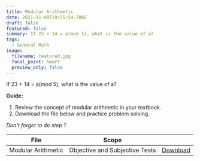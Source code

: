 ```yaml
---
title: Modular Arithmetic
date: 2021-11-08T19:55:54.708Z
draft: false
featured: false
summary: If 23 + 14 = a(mod 5), what is the value of a?
tags:
  - General Math
image:
  filename: featured.jpg
  focal_point: Smart
  preview_only: false
---
```


If 23 + 14 = a(mod 5), what is the value of a?

**Guide:**
1. Review the concept of modular arithmetic in your textbook.
2. Download the file below and practice problem solving.

_Don't forget to do step 1_

| File                       |  Scope                       |             |
| -------------------------- |------------------------------| ----------- |
| Modular Arithmetic          | Objective and Subjective Tests    | [Download](https://drive.google.com/uc?export=download&id=1HWvdPj9YXyC-kuhXKdMOwe5UCFGUlsDY)       |


